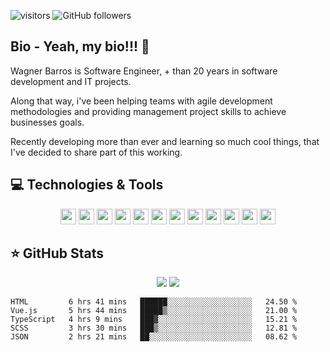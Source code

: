  ![visitors](https://visitor-badge.glitch.me/badge?page_id=wagnerbsjunior.visitor-badge)
![GitHub followers](https://img.shields.io/github/followers/wagnerbsjunior?style=social)

## Bio - Yeah, my bio!!! 👋
Wagner Barros is Software Engineer, + than 20 years in software development and IT projects.

Along that way, i've been helping teams with agile development methodologies and providing management project skills to achieve businesses goals.

Recently developing more than ever and learning so much cool things, that I've decided to share part of this working.

## 💻 Technologies & Tools

<p align="center">

<img src="https://img.shields.io/badge/javascript-%23F7DF1E.svg?&style=for-the-badge&logo=javascript&logoColor=black" height="25"/>
<img src="https://img.shields.io/badge/typescript%20-%23007ACC.svg?&style=for-the-badge&logo=typescript&logoColor=white" height="25"/>
<img src="https://img.shields.io/badge/node.js%20-%2343853D.svg?&style=for-the-badge&logo=node.js&logoColor=white" height="25"/>
<img src="https://img.shields.io/badge/vuejs%20-%2335495e.svg?&style=for-the-badge&logo=vue.js&logoColor=%234FC08D" height="25"/>
<img src="https://img.shields.io/badge/react%20-%2320232a.svg?&style=for-the-badge&logo=react&logoColor=%2361DAFB" height="25"/>
<img src="https://img.shields.io/badge/angular%20-%23DD0031.svg?&style=for-the-badge&logo=angular&logoColor=white" height="25"/>
<img src="https://img.shields.io/badge/bootstrap%20-%23563D7C.svg?&style=for-the-badge&logo=bootstrap&logoColor=white" height="25"/>
<img src="https://img.shields.io/badge/postgres-%23316192.svg?&style=for-the-badge&logo=postgresql&logoColor=white" height="25"/>
<img src="https://img.shields.io/badge/-npm-CB3837?style=flat-square&logo=npm" height="25"/>
<img src="https://img.shields.io/badge/-GitHub-181717?style=flat-square&logo=github" height="25"/>
<img src="https://img.shields.io/badge/dotnet-net%23239120.svg?color=5C2D91&style=for-the-badge&logo=.net&logoColor=white" height="25"/>
<img src="https://img.shields.io/badge/c%23%20-%23239120.svg?&style=for-the-badge&logo=c-sharp&logoColor=white" height="25"/>

</p>

## ⭐ GitHub Stats

<p align = "center">
  <img src = "https://github-readme-stats.vercel.app/api?username=wagnerbsjunior&show_icons=true&theme=tokyonight&line_height=27">
  <img src = "https://github-readme-stats.vercel.app/api/top-langs/?username=wagnerbsjunior&hide=css,java,html&theme=tokyonight">
</p>

<!--START_SECTION:waka-->
```text
HTML         6 hrs 41 mins   ██████░░░░░░░░░░░░░░░░░░░   24.50 % 
Vue.js       5 hrs 44 mins   █████▒░░░░░░░░░░░░░░░░░░░   21.00 % 
TypeScript   4 hrs 9 mins    ███▓░░░░░░░░░░░░░░░░░░░░░   15.21 % 
SCSS         3 hrs 30 mins   ███▒░░░░░░░░░░░░░░░░░░░░░   12.81 % 
JSON         2 hrs 21 mins   ██░░░░░░░░░░░░░░░░░░░░░░░   08.62 % 
```
<!--END_SECTION:waka-->

<!--
**wagnerbsjunior/wagnerbsjunior** is a ✨ _special_ ✨ repository because its `README.md` (this file) appears on your GitHub profile.

Here are some ideas to get you started:

- 🔭 I’m currently working on ...
- 🌱 I’m currently learning ...
- 👯 I’m looking to collaborate on ...
- 🤔 I’m looking for help with ...
- 💬 Ask me about ...
- 📫 How to reach me: ...
- 😄 Pronouns: ...
- ⚡ Fun fact: ...
-->
